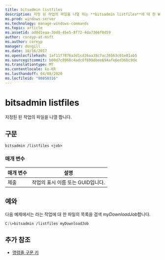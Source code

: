 ```yaml
---
title: bitsadmin listfiles
description: 지정 된 작업의 파일을 나열 하는 **bitsadmin listfiles**에 대 한 Windows 명령 항목입니다.
ms.prod: windows-server
ms.technology: manage-windows-commands
ms.topic: article
ms.assetid: ad0d1eaa-3bd8-45e5-8f72-4da7366f0d59
author: coreyp-at-msft
ms.author: coreyp
manager: dongill
ms.date: 10/16/2017
ms.openlocfilehash: 1af11f7876a3d1cd36aa38c7ac26563c01e81ab5
ms.sourcegitcommit: b00d7c8968c4adc8f699dbee694afe6ed36bc9de
ms.translationtype: MT
ms.contentlocale: ko-KR
ms.lasthandoff: 04/08/2020
ms.locfileid: "80850316"
---
```

# <a name="bitsadmin-listfiles"></a>bitsadmin listfiles

지정된 된 작업의 파일을 나열 합니다.

## <a name="syntax"></a>구문

```
bitsadmin /listfiles <job>
```

### <a name="parameters"></a>매개 변수

| 매개 변수 | 설명 |
| -------------- | -------------- |
| 제출 | 작업의 표시 이름 또는 GUID입니다. |

## <a name="examples"></a><a name=BKMK_examples></a>예와

다음 예제에서는 라는 작업에 대 한 파일의 목록을 검색 *myDownloadJob*합니다.

```
C:\>bitsadmin /listfiles myDownloadJob
```

## <a name="additional-references"></a>추가 참조

- [명령줄 구문 키](command-line-syntax-key.md)
